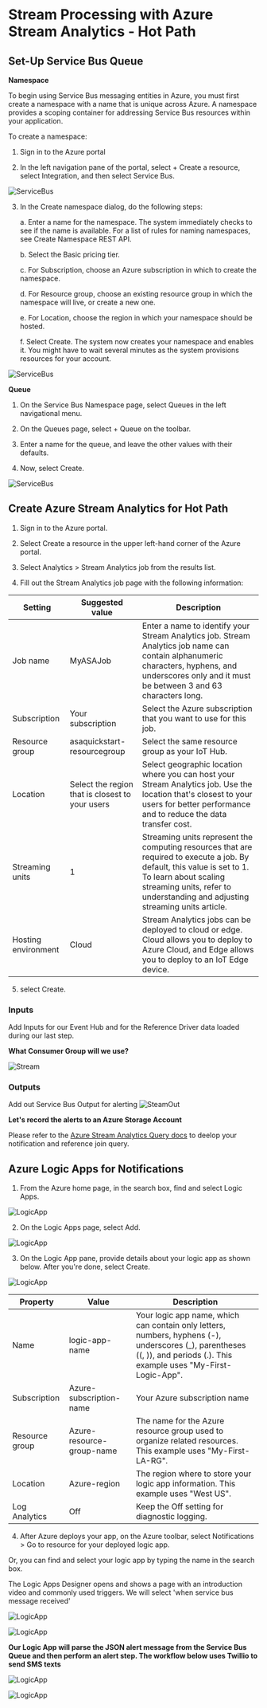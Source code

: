 # Stream Processing with Azure Stream Analytics - Hot Path

## Set-Up Service Bus Queue

__Namespace__

To begin using Service Bus messaging entities in Azure, you must first create a namespace with a name that is unique across Azure. A namespace provides a scoping container for addressing Service Bus resources within your application.

To create a namespace:

1. Sign in to the Azure portal

2. In the left navigation pane of the portal, select + Create a resource, select Integration, and then select Service Bus.

![ServiceBus](../../images/create-resource-service-bus-menu.png)


3. In the Create namespace dialog, do the following steps:

    a. Enter a name for the namespace. The system immediately checks to see if the name is available. For a list of rules for naming namespaces, see Create Namespace REST API.

    b. Select the Basic pricing tier.

    c. For Subscription, choose an Azure subscription in which to create the namespace.

    d. For Resource group, choose an existing resource group in which the namespace will live, or create a new one.

    e. For Location, choose the region in which your namespace should be hosted.

    f. Select Create. The system now creates your namespace and enables it. You might have to wait several minutes as the system provisions resources for your account.

![ServiceBus](../../images/create-namespace.png)

__Queue__

1. On the Service Bus Namespace page, select Queues in the left navigational menu.

2. On the Queues page, select + Queue on the toolbar.

3. Enter a name for the queue, and leave the other values with their defaults.

4. Now, select Create.

![ServiceBus](../../images/create-queue3.png)

## Create Azure Stream Analytics for Hot Path

1. Sign in to the Azure portal.

2. Select Create a resource in the upper left-hand corner of the Azure portal.

3. Select Analytics > Stream Analytics job from the results list.

4. Fill out the Stream Analytics job page with the following information:

|Setting|Suggested value|Description|
|-----------------------|---------------------------------|---------------------------------------------------------------------------------|
|Job name|MyASAJob|Enter a name to identify your Stream Analytics job. Stream Analytics job name can contain alphanumeric characters, hyphens, and underscores only and it must be between 3 and 63 characters long.|
|Subscription|Your subscription|Select the Azure subscription that you want to use for this job.|
|Resource group|asaquickstart-resourcegroup|Select the same resource group as your IoT Hub.|
|Location|Select the region that is closest to your users|Select geographic location where you can host your Stream Analytics job. Use the location that's closest to your users for better performance and to reduce the data transfer cost.|
|Streaming units|1|Streaming units represent the computing resources that are required to execute a job. By default, this value is set to 1. To learn about scaling streaming units, refer to understanding and adjusting streaming units article.|
|Hosting environment|Cloud|Stream Analytics jobs can be deployed to cloud or edge. Cloud allows you to deploy to Azure Cloud, and Edge allows you to deploy to an IoT Edge device.|

5. select Create.

### Inputs

Add Inputs for our Event Hub and for the Reference Driver data loaded during our last step.

**What Consumer Group will we use?**

![Stream](../../images/hot_stream_inputs.PNG)

### Outputs

Add out Service Bus Output for alerting
![SteamOut](../../images/hot_stream_outputs.PNG)

**Let's record the alerts to an Azure Storage Account**


 Please refer to the [Azure Stream Analytics Query docs](https://docs.microsoft.com/en-us/azure/stream-analytics/stream-analytics-stream-analytics-query-patterns) to deelop your notification and reference join query.


## Azure Logic Apps for Notifications

1. From the Azure home page, in the search box, find and select Logic Apps.

![LogicApp](../../images/find-select-logic-apps.png)


2. On the Logic Apps page, select Add.

![LogicApp](../../images/add-new-logic-app.png)


3. On the Logic App pane, provide details about your logic app as shown below. After you're done, select Create.

![LogicApp](../../images/create-logic-app-settings.png)

|Property|Value|Description|
|--------|------|-----------------------------------------------------|
|Name|logic-app-name|Your logic app name, which can contain only letters, numbers, hyphens (-), underscores (_), parentheses ((, )), and periods (.). This example uses "My-First-Logic-App". |
|Subscription|Azure-subscription-name|Your Azure subscription name |
|Resource group|Azure-resource-group-name|The name for the Azure resource group used to organize related resources. This example uses "My-First-LA-RG".|
|Location|Azure-region|The region where to store your logic app information. This example uses "West US".|
|Log Analytics|Off|Keep the Off setting for diagnostic logging. |


4. After Azure deploys your app, on the Azure toolbar, select Notifications > Go to resource for your deployed logic app.

Or, you can find and select your logic app by typing the name in the search box.

The Logic Apps Designer opens and shows a page with an introduction video and commonly used triggers. We will select 'when service bus message received'

![LogicApp](../../images/service_bus_msg_received.PNG)

![LogicApp](../../images/logic_apps_fill_out_service_bus.PNG)


**Our Logic App will parse the JSON alert message from the Service Bus Queue and then perform an alert step. The workflow below uses Twillio to send SMS texts**


![LogicApp](../../images/alert_logic_app.PNG)


![LogicApp](../../images/phone_sms.jpg)

